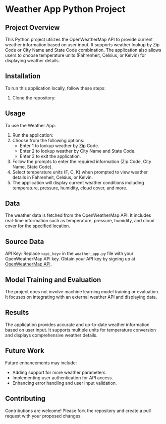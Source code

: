 
# Weather App Python Project

## Project Overview

This Python project utilizes the OpenWeatherMap API to provide current weather information based on user input. It supports weather lookup by Zip Code or City Name and State Code combination. The application also allows users to choose temperature units (Fahrenheit, Celsius, or Kelvin) for displaying weather details.

## Installation

To run this application locally, follow these steps:
1. Clone the repository:

##  Usage

To use the Weather App:

1. Run the application:
2. Choose from the following options:
    - Enter 1 to lookup weather by Zip Code.
    - Enter 2 to lookup weather by City Name and State Code.
    - Enter 3 to exit the application.
3. Follow the prompts to enter the required information (Zip Code, City Name, State Code).
4. Select temperature units (F, C, K) when prompted to view weather details in Fahrenheit, Celsius, or Kelvin.
5. The application will display current weather conditions including temperature, pressure, humidity, cloud cover, and more.

## Data

The weather data is fetched from the OpenWeatherMap API. It includes real-time information such as temperature, pressure, humidity, and cloud cover for the specified location.

## Source Data

API Key: Replace `<api_key>` in the `weather_app.py` file with your OpenWeatherMap API key. Obtain your API key by signing up at [OpenWeatherMap API](https://openweathermap.org/api).

## Model Training and Evaluation

The project does not involve machine learning model training or evaluation. It focuses on integrating with an external weather API and displaying data.

## Results

The application provides accurate and up-to-date weather information based on user input. It supports multiple units for temperature conversion and displays comprehensive weather details.

## Future Work

Future enhancements may include:
- Adding support for more weather parameters.
- Implementing user authentication for API access.
- Enhancing error handling and user input validation.

## Contributing

Contributions are welcome! Please fork the repository and create a pull request with your proposed changes.
